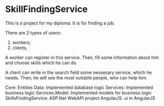 # SkillFindingService

This is a project for my diploma. It is for finding a job.

There are 2 types of users:
1) workers;
2) clients,

A worker can register in this service. Then, fill some information about him and choose skills which he can do.

A client can write in the search field some nessesary service, which he needs. Then, he will see the most suitable people, who can help him.

Core: Entities
Data: Implemented database logic
Services: Implemented business logic
Services.Model: Implemented models for business logic
SkillsFindingService: ASP.Net WebAPI project
AngularJS: ui in AngularJS

